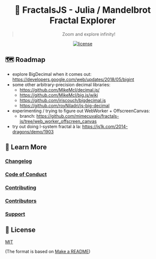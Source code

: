 <h1 align="center">
  🔮 FractalsJS - Julia / Mandelbrot Fractal Explorer
</h1>
<blockquote align="center">
  Zoom and explore infinity!
</blockquote>

<p align="center">
  <a href="https://github.com/username/project/docs/license.md">
    <img src="https://img.shields.io/badge/license-MIT-brightgreen.svg" alt="license" />
  </a>
</p>

## 🗺️ Roadmap

- explore BigDecimal when it comes out: https://developers.google.com/web/updates/2018/05/bigint
- some other arbitrary-precision decimal libraries:
  - https://github.com/MikeMcl/decimal.js/
  - https://github.com/MikeMcl/big.js/wiki
  - https://github.com/iriscouch/bigdecimal.js
  - https://github.com/royNiladri/js-big-decimal
- experimenting / trying to figure out WebWorker + OffscreenCanvas:
  - branch: https://github.com/mimecuvalo/fractals-js/tree/web_worker_offscreen_canvas
- try out doing l-system fractal à la: https://js1k.com/2014-dragons/demo/1903

## 📙 Learn More

### [Changelog](changelog.md)

### [Code of Conduct](code_of_conduct.md)

### [Contributing](contributing.md)

### [Contributors](contributors.md)

### [Support](support.md)

## 📜 License

[MIT](license.md)

(The format is based on [Make a README](https://www.makeareadme.com/))
